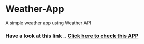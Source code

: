 # Weather-App
A simple weather app using Weather API
### Have a look at this link .. [Click here to check this APP](index.html)

